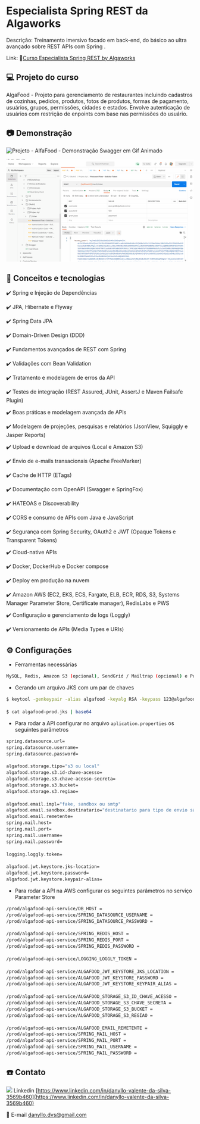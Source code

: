 # Especialista Spring REST da Algaworks

Descrição: Treinamento imersivo focado em back-end, do básico ao ultra avançado sobre REST APIs com Spring .

Link: 🔗[Curso Especialista Spring REST by Algaworks](https://www.algaworks.com/curso/especialista-spring-rest)

## 💻 Projeto do curso

AlgaFood - Projeto para gerenciamento de restaurantes incluindo cadastros de cozinhas, pedidos, produtos, fotos de produtos, formas de pagamento, usuários, grupos, permissões, cidades e estados. Envolve autenticação de usuários com restrição de enpoints com base nas permissões do usuário.

## :camera: Demonstração

![Projeto - AlfaFood - Demonstração Swagger em Gif Animado](demo/demo1.gif)

![Projeto - AlfaFood - Demonstração Postman em Gif Animado](demo/demo2.gif)

## :rocket: Conceitos e tecnologias

✔️ Spring e Injeção de Dependências

✔️ JPA, Hibernate e Flyway

✔️ Spring Data JPA

✔️ Domain-Driven Design (DDD)

✔️ Fundamentos avançados de REST com Spring

✔️ Validações com Bean Validation

✔️ Tratamento e modelagem de erros da API

✔️ Testes de integração (REST Assured, JUnit, AssertJ e Maven Failsafe Plugin)

✔️ Boas práticas e modelagem avançada de APIs

✔️ Modelagem de projeções, pesquisas e relatórios (JsonView, Squiggly e Jasper Reports)

✔️ Upload e download de arquivos (Local e Amazon S3)

✔️ Envio de e-mails transacionais (Apache FreeMarker)

✔️ Cache de HTTP (ETags)

✔️ Documentação com OpenAPI (Swagger e SpringFox)

✔️ HATEOAS e Discoverability

✔️ CORS e consumo de APIs com Java e JavaScript

✔️ Segurança com Spring Security, OAuth2 e JWT (Opaque Tokens e Transparent Tokens)

✔️ Cloud-native APIs

✔️ Docker, DockerHub e Docker compose

✔️ Deploy em produção na nuvem

✔️ Amazon AWS (EC2, EKS, ECS, Fargate, ELB, ECR, RDS, S3, Systems Manager Parameter Store, Certificate manager), RedisLabs e PWS

✔️ Configuração e gerenciamento de logs (Loggly)

✔️ Versionamento de APIs (Media Types e URIs)

## ⚙️ Configurações

- Ferramentas necessárias

```bash
MySQL, Redis, Amazon S3 (opcional), SendGrid / Mailtrap (opcional) e Postman
```

- Gerando um arquivo JKS com um par de chaves

```bash
$ keytool -genkeypair -alias algafood -keyalg RSA -keypass 123@algafoodprod -keystore algafood-prod.jks -storepass 123@algafoodprod -validity 3650

$ cat algafood-prod.jks | base64
```

- Para rodar a API configurar no arquivo `aplication.properties` os seguintes parâmetros

```bash
spring.datasource.url=
spring.datasource.username=
spring.datasource.password=

algafood.storage.tipo="s3 ou local"
algafood.storage.s3.id-chave-acesso=
algafood.storage.s3.chave-acesso-secreta=
algafood.storage.s3.bucket=
algafood.storage.s3.regiao=

algafood.email.impl="fake, sandbox ou smtp"
algafood.email.sandbox.destinatario="destinatario para tipo de envio sandbox"
algafood.email.remetente=
spring.mail.host=
spring.mail.port=
spring.mail.username=
spring.mail.password=

logging.loggly.token=

algafood.jwt.keystore.jks-location=
algafood.jwt.keystore.password=
algafood.jwt.keystore.keypair-alias=
```

- Para rodar a API na AWS configurar os seguintes parâmetros no serviço Parameter Store

```bash
/prod/algafood-api-service/DB_HOST =
/prod/algafood-api-service/SPRING_DATASOURCE_USERNAME =
/prod/algafood-api-service/SPRING_DATASOURCE_PASSWORD =

/prod/algafood-api-service/SPRING_REDIS_HOST =
/prod/algafood-api-service/SPRING_REDIS_PORT =
/prod/algafood-api-service/SPRING_REDIS_PASSWORD =

/prod/algafood-api-service/LOGGING_LOGGLY_TOKEN =

/prod/algafood-api-service/ALGAFOOD_JWT_KEYSTORE_JKS_LOCATION =
/prod/algafood-api-service/ALGAFOOD_JWT_KEYSTORE_PASSWORD =
/prod/algafood-api-service/ALGAFOOD_JWT_KEYSTORE_KEYPAIR_ALIAS =

/prod/algafood-api-service/ALGAFOOD_STORAGE_S3_ID_CHAVE_ACESSO =
/prod/algafood-api-service/ALGAFOOD_STORAGE_S3_CHAVE_SECRETA =
/prod/algafood-api-service/ALGAFOOD_STORAGE_S3_BUCKET =
/prod/algafood-api-service/ALGAFOOD_STORAGE_S3_REGIAO =

/prod/algafood-api-service/ALGAFOOD_EMAIL_REMETENTE =
/prod/algafood-api-service/SPRING_MAIL_HOST =
/prod/algafood-api-service/SPRING_MAIL_PORT =
/prod/algafood-api-service/SPRING_MAIL_USERNAME =
/prod/algafood-api-service/SPRING_MAIL_PASSWORD =
```

## :phone: Contato

<img src="https://github.com/paulrobertlloyd/socialmediaicons/blob/main/linkedin-16x16.png?raw=true" /> Linkedin [https://www.linkedin.com/in/danyllo-valente-da-silva-3569b460](https://www.linkedin.com/in/danyllo-valente-da-silva-3569b460)

:postbox: E-mail [danyllo.dvs@gmail.com](danyllo.dvs@gmail.com)
